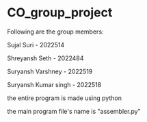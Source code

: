 # CO_group_project
Following are the group members:

Sujal Suri - 2022514

Shreyansh Seth - 2022484

Suryansh Varshney - 2022519

Suryansh Kumar singh - 2022518


the entire program is made using python

the main program file's name is "assembler.py"

